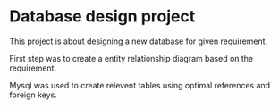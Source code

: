 # Database design project

This project is about designing a new database for given requirement.

First step was to create a entity relationship diagram based on the requirement.

Mysql was used to create relevent tables using optimal references and foreign keys. 


